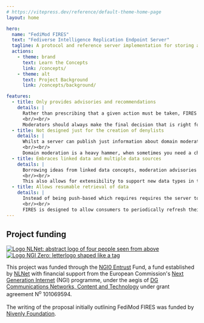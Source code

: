 ```yaml
---
# https://vitepress.dev/reference/default-theme-home-page
layout: home

hero:
  name: "FediMod FIRES"
  text: "Fediverse Intelligence Replication Endpoint Server"
  tagline: A protocol and reference server implementation for storing and distributing moderation advisories and recommendations over time for the Fediverse.
  actions:
    - theme: brand
      text: Learn the Concepts
      link: /concepts/
    - theme: alt
      text: Project Background
      link: /concepts/background/

features:
  - title: Only provides advisories and recommendations
    details: |
      Rather than prescribing that a given action must be taken, FIRES publishers only suggest an action to take. Consumers of data should always provide control over what is applied to instances.
      <br/><br/>
      Moderators should always make the final decision that is right for their community.
  - title: Not designed just for the creation of denylists
    details: |
      Whilst a server can publish just information about domain moderation, we shouldn't limited to just domains. Often there's more nuanced data that can be shared with moderation teams.
      <br/><br/>
      Domain moderation is a heavy hammer, when sometimes you need a chisel.
  - title: Embraces linked data and multiple data sources
    details: |
      Borrowing ideas from linked data concepts, moderation advisories and recommendations are well structured and contain enough information for Moderators to make an informed decision.
      <br/><br/>
      This also allows for extensibility to support new data types in the future.
  - title: Allows resumable retrieval of data
    details: |
      Instead of being push-based which requires requires the server to maintain a list of consumers interested in updates, or real-time requiring consumers to always be online.
      <br/><br/>
      FIRES is designed to allow consumers to periodically refresh their copy of the data using just the last  known change ID.
---
```


## Project funding

<a href="https://nlnet.nl" class="funder-logo" name="ack"><img src="/nlnet-logo.svg?url" alt="Logo NLNet: abstract logo of four people seen from above"></a>
<a href="https://nlnet.nl/NGI0" class="funder-logo"><img src="/NGI0Entrust_tag.svg?url" alt="Logo NGI Zero: letterlogo shaped like a tag"> </a>

This project was funded through the <a href="https://nlnet.nl/entrust">NGI0 Entrust</a> Fund, a fund established by <a href="https://nlnet.nl">NLNet</a> with financial support from the European Commission's <a href="https://ngi.eu">Next Generation Internet</a> (NGI) programme, under the aegis of <a href="https://commission.europa.eu/about-european-commission/departments-and-executive-agencies/communications-networks-content-and-technology_en">DG Communications Networks, Content and Technology</a> under grant agreement N<sup>o</sup> 101069594.
<br><br>
The writing of the proposal initially outlining FediMod FIRES was funded by <a href="https://nivenly.org">Nivenly Foundation</a>.
